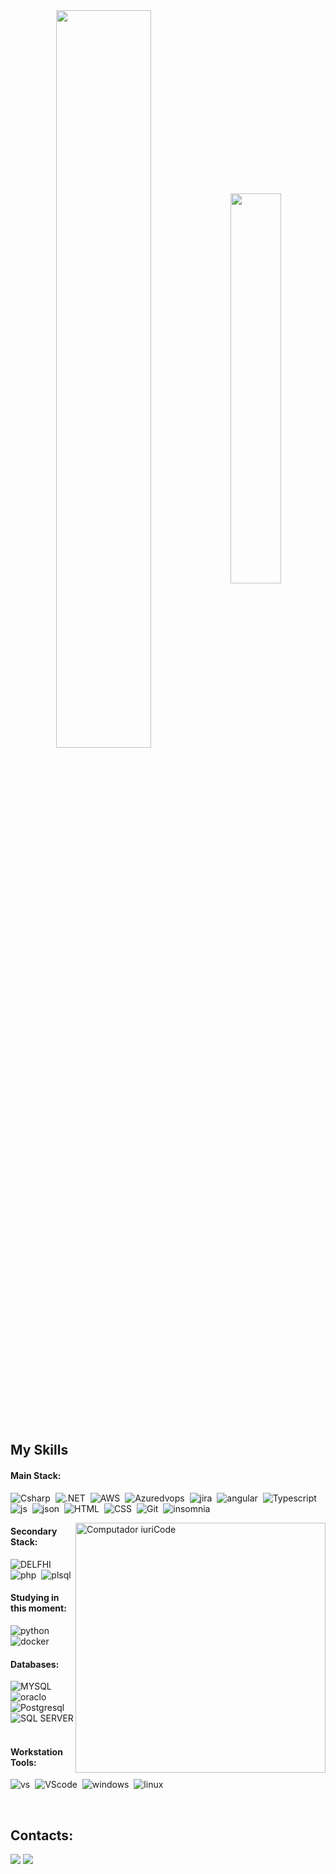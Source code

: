 <div  align="center" style="margin-bottom:100px">
<img width=55% align="center"  src="https://github-readme-streak-stats.herokuapp.com?user=almegas&theme=radical&mode=weekly" />
<img width=40% align="center" src="https://github-readme-stats-git-main-almegas.vercel.app/api/top-langs/?username=almegas&show_icons=true&theme=radical&layout=compact" />
 </div>
 
 &nbsp;
 &nbsp;



## My Skills

#### Main Stack:

![Csharp](https://img.shields.io/badge/C%23-239120?style=for-the-badge&logo=csharp&logoColor=white)&nbsp;
![.NET](https://img.shields.io/badge/.NET-512BD4?style=for-the-badge&logo=dotnet&logoColor=white)&nbsp;
![AWS](https://img.shields.io/badge/Amazon_AWS-FF9900?style=for-the-badge&logo=amazonaws&logoColor=white)&nbsp;
![Azuredvops](https://img.shields.io/badge/Azure_DevOps-0078D7?style=for-the-badge&logo=azure-devops&logoColor=white)&nbsp;
![jira](https://img.shields.io/badge/Jira-0052CC?style=for-the-badge&logo=Jira&logoColor=white)&nbsp;
![angular](https://img.shields.io/badge/Angular-DD0031?style=for-the-badge&logo=angular&logoColor=white)&nbsp;
![Typescript](https://img.shields.io/badge/TypeScript-007ACC?style=for-the-badge&logo=typescript&logoColor=white)&nbsp;
![js](https://img.shields.io/badge/JavaScript-323330?style=for-the-badge&logo=javascript&logoColor=F7DF1E)&nbsp;
![json](https://img.shields.io/badge/json-5E5C5C?style=for-the-badge&logo=json&logoColor=white)&nbsp;
![HTML](https://img.shields.io/badge/HTML5-E34F26?style=for-the-badge&logo=html5&logoColor=white)&nbsp;
![CSS](https://img.shields.io/badge/CSS3-1572B6?style=for-the-badge&logo=css3&logoColor=white)&nbsp;
![Git](https://img.shields.io/badge/GIT-E44C30?style=for-the-badge&logo=git&logoColor=white)&nbsp;
![insomnia](https://img.shields.io/badge/Insomnia-5849be?style=for-the-badge&logo=Insomnia&logoColor=white)&nbsp;


<img src="https://raw.githubusercontent.com/MicaelliMedeiros/micaellimedeiros/master/image/computer-illustration.png" min-width="400px" max-width="400px" width="400px" align="right" alt="Computador iuriCode">

#### Secondary Stack:

![DELFHI](https://img.shields.io/badge/Delphi-B22222?style=for-the-badge&logo=delphi&logoColor=white)&nbsp;
![php](https://img.shields.io/badge/PHP-777BB4?style=for-the-badge&logo=php&logoColor=white)&nbsp;
![plsql](https://img.shields.io/badge/PLSQL-F80000?style=for-the-badge&logo=oracle&logoColor=black)&nbsp;

#### Studying in this moment:

![python](https://img.shields.io/badge/Python-FFD43B?style=for-the-badge&logo=python&logoColor=blue)&nbsp;
![docker](https://img.shields.io/badge/Docker-2CA5E0?style=for-the-badge&logo=docker&logoColor=white)&nbsp;

#### Databases:

![MYSQL](https://img.shields.io/badge/MySQL-005C84?style=for-the-badge&logo=mysql&logoColor=white)&nbsp;
![oraclo](https://img.shields.io/badge/Oracle-F80000?style=for-the-badge&logo=oracle&logoColor=black)&nbsp;
![Postgresql](https://img.shields.io/badge/PostgreSQL-316192?style=for-the-badge&logo=postgresql&logoColor=white)&nbsp;
![SQL SERVER](https://img.shields.io/badge/Microsoft%20SQL%20Server-CC2927?style=for-the-badge&logo=microsoft%20sql%20server&logoColor=white)&nbsp;

#### Workstation Tools:

![vs](https://img.shields.io/badge/Visual_Studio-5C2D91?style=for-the-badge&logo=visual%20studio&logoColor=white)&nbsp;
![VScode](https://img.shields.io/badge/vscode-4285F4?style=for-the-badge&logo=vscode&logoColor=white)&nbsp;
![windows](https://img.shields.io/badge/Windows-0078D6?style=for-the-badge&logo=windows&logoColor=white)&nbsp;
![linux](https://img.shields.io/badge/Linux-FCC624?style=for-the-badge&logo=linux&logoColor=black)&nbsp;

&nbsp;
&nbsp;

## Contacts:

<a href = "mailto:almegas08@gmail.com"> <img src="https://img.shields.io/badge/-Gmail-%23333?style=for-the-badge&logo=gmail&logoColor=white" target="_blank"></a>
<a href="https://www.linkedin.com/in/felipe-almeida-lima-37b46738/" target="_blank"><img src="https://img.shields.io/badge/-LinkedIn-%230077B5?style=for-the-badge&logo=linkedin&logoColor=white"  target="_blank"></a> 
</div>&nbsp;&nbsp;
